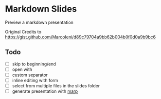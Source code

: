 # Markdown Slides

Preview a markdown presentation

Original Credits to https://gist.github.com/MarcoIeni/d89c79704a9bb62b004b0f0d0a9b9bc6


## Todo

- [ ] skip to beginning/end
- [ ] open with
- [ ] custom separator
- [ ] inline editing with form
- [ ] select from multiple files in the slides folder
- [ ] generate presentation with [marp](https://marpit.marp.app/?id=how-to-use)
